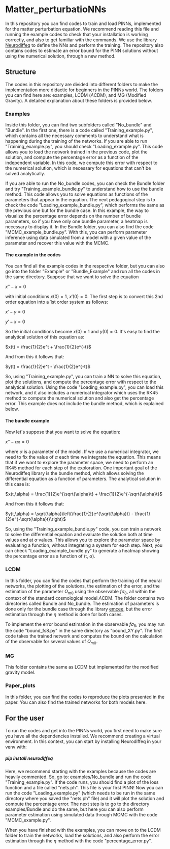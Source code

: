 # Matter_perturbatioNNs
In this repository you can find codes to train and load PINNs, implemented for the matter perturbation equation. We recommend reading this file and running the example codes to check that your installation is working correctly, and also to get familiar with the commands. We use the library [Neurodiffeq](https://neurodiffeq.readthedocs.io/en/latest/intro.html) to define the NNs and perform the training. The repository also contains codes to estimate an error bound for the PINN solutions without using the numerical solution, through a new method.

## Structure
The codes in this repository are divided into different folders to make the implementation more didactic for beginners in the PINNs world. The folders you can find here are: examples, LCDM ($\Lambda$CDM), and MG (Modified Gravity). A detailed explanation about these folders is provided below.

### Examples

Inside this folder, you can find two subfolders called "No_bundle" and "Bundle". In the first one, there is a code called "Training_example.py", which contains all the necessary comments to understand what is happening during the training of the networks. If you are able to run "Training_example.py", you should check "Loading_example.py". This code allows you to load the network trained in the previous code, plot the solution, and compute the percentage error as a function of the independent variable. In this code, we compute this error with respect to the numerical solution, which is necessary for equations that can't be solved analytically.

If you are able to run the No_bundle codes, you can check the Bundle folder and try "Training_example_bundle.py" to understand how to use the bundle method. This code allows you to solve equations as functions of the parameters that appear in the equation. The next pedagogical step is to check the code "Loading_example_bundle.py", which performs the same as the previous one but for the bundle case. In this example, the way to visualize the percentage error depends on the number of bundle parameters, so if you have only one bundle parameter, a heatmap is necessary to display it. In the Bundle folder, you can also find the code "MCMC_example_bundle.py". With this, you can perform parameter inference using data simulated from a model with a given value of the parameter and recover this value with the MCMC.

#### The example in the codes

You can find all the example codes in the respective folder, but you can also go into the folder "Example" or "Bundle_Example" and run all the codes in the same directory. Suppose that we want to solve the equation

$x\prime\prime-x=0$

with initial conditions $x(0)=1$, $x\prime(0)=0$. The first step is to convert this 2nd order equation into a 1st order system as follows:

$x\prime-y=0$

$y\prime-x=0$

So the initial conditions become $x(0)=1$ and $y(0)=0$. It's easy to find the analytical solution of this equation as:

$x(t) = \frac{1}{2}e^t + \frac{1}{2}e^{-t}$

And from this it follows that:

$y(t) = \frac{1}{2}e^t - \frac{1}{2}e^{-t}$

So, using "Training_example.py", you can train a NN to solve this equation, plot the solutions, and compute the percentage error with respect to the analytical solution. Using the code "Loading_example.py", you can load this network, and it also includes a numerical integrator which uses the RK45 method to compute the numerical solution and also get the percentage error. This example does not include the bundle method, which is explained below.

#### The bundle example

Now let's suppose that you want to solve the equation:

$x\prime\prime-\alpha x=0$

where $\alpha$ is a parameter of the model. If we use a numerical integrator, we need to fix the value of $\alpha$ each time we integrate the equation. This means that if we want to explore the parameter space, we need to perform an RK45 method for each step of the exploration. One important goal of the Neurodiffeq library is the bundle method, which allows solving the differential equation as a function of parameters. The analytical solution in this case is:

$x(t,\alpha) = \frac{1}{2}e^{\sqrt{\alpha}t} + \frac{1}{2}e^{-\sqrt{\alpha}t}$

And from this it follows that:

$y(t,\alpha) = \sqrt{\alpha}\left(\frac{1}{2}e^{\sqrt{\alpha}t} - \frac{1}{2}e^{-\sqrt{\alpha}t}\right)$

So, using the "Training_example_bundle.py" code, you can train a network to solve the differential equation and evaluate the solution both at time values and at $\alpha$ values. This allows you to explore the parameter space by evaluating a function, without integrating a system for each step. Next, you can check "Loading_example_bundle.py" to generate a heatmap showing the percentage error as a function of (t, $\alpha$). 

### LCDM

In this folder, you can find the codes that perform the training of the neural networks, the plotting of the solutions, the estimation of the error, and the estimation of the parameter $\Omega_{m0}$ using the observable $f\sigma_8$, all within the context of the standard cosmological model $\Lambda$CDM. The folder contains two directories called Bundle and No_bundle. The estimation of parameters is done only for the bundle case through the library [emcee](https://emcee.readthedocs.io/en/stable/), but the error estimation through the $\eta$ method is done for both cases.

To implement the error bound estimation in the observable $f \sigma_8$, you may run the code "bound_fs8.py" in the same directory as "bound_XY.py". The first code takes the trained network and computes the bound on the calculation of the observable for several values of $\Omega_{m0}$.

### MG

This folder contains the same as LCDM but implemented for the modified gravity model.

### Paper_plots

In this folder, you can find the codes to reproduce the plots presented in the paper. You can also find the trained networks for both models here.

## For the user

To run the codes and get into the PINNs world, you first need to make sure you have all the dependencies installed. We recommend creating a virtual environment. In this context, you can start by installing Neurodiffeq in your venv with:

##### pip install neurodiffeq

Here, we recommend starting with the examples because the codes are heavily commented. So, go to: examples/No_bundle and run the code "Training_example.py". If the code runs, you should find a plot of the loss function and a file called "nets.ph". This file is your first PINN! Now you can run the code "Loading_example.py" (which needs to be run in the same directory where you saved the "nets.ph" file) and it will plot the solution and compute the percentage error. The next step is to go to the directory examples/Bundle and do the same, but here you can also perform parameter estimation using simulated data through MCMC with the code "MCMC_example.py".

When you have finished with the examples, you can move on to the LCDM folder to train the networks, load the solutions, and also perform the error estimation through the $\eta$ method with the code "percentage_error.py".

